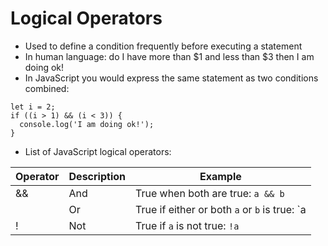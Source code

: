 # Logical Operators

* Used to define a condition frequently before executing a statement
* In human language: do I have more than $1 and less than $3 then I am doing ok!
* In JavaScript you would express the same statement as two conditions combined:
```
let i = 2;
if ((i > 1) && (i < 3)) {
  console.log('I am doing ok!');
}
```
* List of JavaScript logical operators:

| Operator | Description | Example |
| - | - | - | 
| && | And | True when both are true: `a && b` |
|  | Or | True if either or both `a` or `b` is true: `a || b` |
| ! | Not | True if `a` is not true: `!a` |

